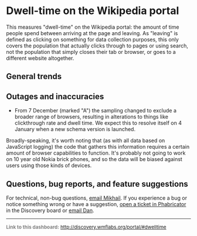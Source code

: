 Dwell-time on the Wikipedia portal
=======

This measures "dwell-time" on the Wikipedia portal: the amount of time people spend between arriving at the page and leaving. As "leaving" is defined as clicking on something for data collection purposes, this only covers the population that actually clicks through to pages or using search, not the population that simply closes their tab or browser, or goes to a different website altogether.

General trends
------

Outages and inaccuracies
------

* From 7 December (marked "A") the sampling changed to exclude a broader range of browsers, resulting in alterations to things
like clickthrough rate and dwell time. We expect this to resolve itself on 4 January when a new schema version is launched.

Broadly-speaking, it's worth noting that (as with all data based on JavaScript logging) the code that gathers this information requires a certain amount of browser capabilities to function. It's probably not going to work on 10 year old Nokia brick phones, and so the data will be biased against users using those kinds of devices.

Questions, bug reports, and feature suggestions
------
For technical, non-bug questions, [email Mikhail](mailto:mpopov@wikimedia.org?subject=Dashboard%20Question). If you experience a bug or notice something wrong or have a suggestion, [open a ticket in Phabricator](https://phabricator.wikimedia.org/maniphest/task/create/?projects=Discovery) in the Discovery board or [email Dan](mailto:dgarry@wikimedia.org?subject=Dashboard%20Question).

<hr style="border-color: gray;">
<p style="font-size: small; color: gray;">
  <strong>Link to this dashboard:</strong>
  <a href="http://discovery.wmflabs.org/portal/#dwelltime">
    http://discovery.wmflabs.org/portal/#dwelltime
  </a>
</p>
